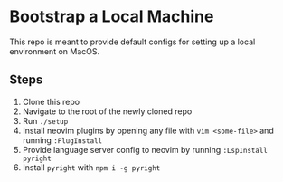 # Bootstrap a Local Machine

This repo is meant to provide default configs for setting up a local environment on MacOS.

## Steps

1. Clone this repo
1. Navigate to the root of the newly cloned repo
1. Run `./setup`
1. Install neovim plugins by opening any file with `vim <some-file>` and running `:PlugInstall`
1. Provide language server config to neovim by running `:LspInstall pyright`
1. Install `pyright` with `npm i -g pyright`

